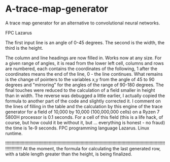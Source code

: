 # A-trace-map-generator
A trace map generator for an alternative to convolutional neural networks.


FPC Lazarus

The first input line is an angle of 0-45 degrees.
The second is the width, the third is the height.


The column and line headings are now filled in.
Works now at any size.
For a given range of angles, it is read from the lower left cell, columns and rows are numbered, each contains the coordinates of the following, 1 after the coordinates means the end of the line, 0 - the line continues.
What remains is the change of pointers to the variables x,y from the angle of 45 to 90 degrees and "mirroring" for the angles of the range of 90-180 degrees.
The final touches were reduced to the calculation of a field smaller in height than in width. The reverse was debugged a little earlier, I actually copied the formula to another part of the code and slightly corrected it.
I comment on the lines of filling in the table and the calculation by this engine of the trace generator for a field of 10,000 by 10,000 (100,000,000 cells) on a Ryzen 7 5800H processor is 0.1 seconds.
For a cell of this field (this is a life hack, of course, but how could it be without it, but ... everything is honest - no fraud) the time is 1e-9 seconds.
FPC programming language Lazarus.
Linux runtime.


!!!!!!!!!!!!!!!!!!!!!!!!!!!!!!!!!!!!!!!!!!!!!!!!!!!!!!!!!!!!!!!!!!!!!!!!!!!!!!!!!!!!!!!!!!!!!!!!!!!!!!!!!!!!!!!!!!!!!!!!!!!!!!!!!!!!!!!!!!
At the moment, the formula for calculating the last generated row, with a table length greater than the height, is being finalized.
